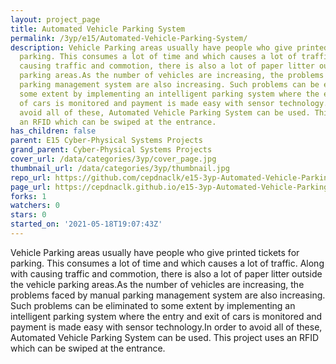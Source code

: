 ```yaml
---
layout: project_page
title: Automated Vehicle Parking System
permalink: /3yp/e15/Automated-Vehicle-Parking-System/
description: Vehicle Parking areas usually have people who give printed tickets for
  parking. This consumes a lot of time and which causes a lot of traffic. Along with
  causing traffic and commotion, there is also a lot of paper litter outside the vehicle
  parking areas.As the number of vehicles are increasing, the problems faced by manual
  parking management system are also increasing. Such problems can be eliminated to
  some extent by implementing an intelligent parking system where the entry and exit
  of cars is monitored and payment is made easy with sensor technology.In order to
  avoid all of these, Automated Vehicle Parking System can be used. This project uses
  an RFID which can be swiped at the entrance.
has_children: false
parent: E15 Cyber-Physical Systems Projects
grand_parent: Cyber-Physical Systems Projects
cover_url: /data/categories/3yp/cover_page.jpg
thumbnail_url: /data/categories/3yp/thumbnail.jpg
repo_url: https://github.com/cepdnaclk/e15-3yp-Automated-Vehicle-Parking-System
page_url: https://cepdnaclk.github.io/e15-3yp-Automated-Vehicle-Parking-System
forks: 1
watchers: 0
stars: 0
started_on: '2021-05-18T19:07:43Z'
---
```


Vehicle Parking areas usually have people who give printed tickets for parking. This consumes a lot of time and which causes a lot of traffic. Along with causing traffic and commotion, there is also a lot of paper litter outside the vehicle parking areas.As the number of vehicles are increasing, the problems faced by manual parking management system are also increasing. Such problems can be eliminated to some extent by implementing an intelligent parking system where the entry and exit of cars is monitored and payment is made easy with sensor technology.In order to avoid all of these, Automated Vehicle Parking System can be used. This project uses an RFID which can be swiped at the entrance.